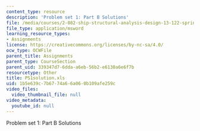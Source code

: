 ```yaml
---
content_type: resource
description: 'Problem set 1: Part B Solutions'
file: /media/courses/2-082-ship-structural-analysis-design-13-122-spring-2003/1b5e639c7b6774a66a060b109afe259c_PS1solution.xls
file_type: application/msword
learning_resource_types:
- Assignments
license: https://creativecommons.org/licenses/by-nc-sa/4.0/
ocw_type: OCWFile
parent_title: Assignments
parent_type: CourseSection
parent_uid: 339347d7-6dda-a6eb-56b2-e6130a6e6f7b
resourcetype: Other
title: PS1solution.xls
uid: 1b5e639c-7b67-74a6-6a06-0b109afe259c
video_files:
  video_thumbnail_file: null
video_metadata:
  youtube_id: null
---
```

Problem set 1: Part B Solutions
